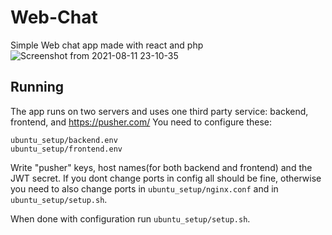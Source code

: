 # Web-Chat
Simple Web chat app made with react and php
![Screenshot from 2021-08-11 23-10-35](https://user-images.githubusercontent.com/57415060/129098012-2f11aa8a-0046-4f46-a793-838f241048d0.png)


## Running
The app runs on two servers and uses one third party service: backend, frontend, and https://pusher.com/
You need to configure these:
```
ubuntu_setup/backend.env
ubuntu_setup/frontend.env
```
Write "pusher" keys, host names(for both backend and frontend) and the JWT secret.
If you dont change ports in config all should be fine, otherwise you need to also change ports in `ubuntu_setup/nginx.conf` and in `ubuntu_setup/setup.sh`.

When done with configuration run `ubuntu_setup/setup.sh`.

